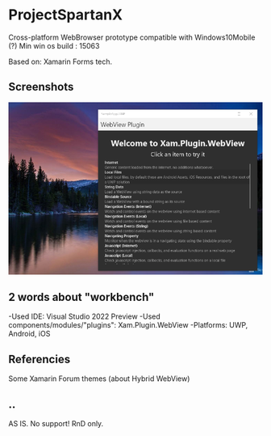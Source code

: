 # ProjectSpartanX

Cross-platform WebBrowser prototype compatible with Windows10Mobile (?)
Min win os build : 15063

Based on: Xamarin Forms tech.

## Screenshots

![ProjectSpartanX](Images/ProjectSpartanX.png)


## 2 words about "workbench"
-Used IDE: Visual Studio 2022 Preview
-Used components/modules/"plugins": Xam.Plugin.WebView 
-Platforms: UWP, Android, iOS

## Referencies
Some Xamarin Forum themes (about Hybrid WebView)

## ..
AS IS. No support! RnD only.